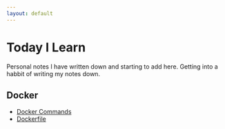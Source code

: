 ```yaml
---
layout: default
---
```


# Today I Learn

Personal notes I have written down and starting to add here. Getting into a habbit of writing my notes down.

## Docker

- [Docker Commands](docker/commands.md)
- [Dockerfile](docker/dockerfile.md)
